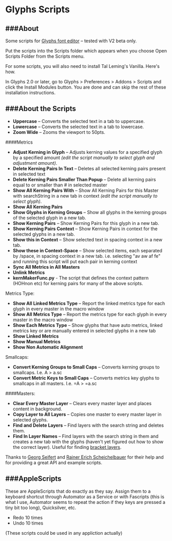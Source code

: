 Glyphs Scripts
==============

###About
---
Some scripts for [Glyphs font editor](http://glyphsapp.com/) – tested with V2 beta only.

Put the scripts into the Scripts folder which appears when you choose Open Scripts Folder from the Scripts menu.

For some scripts, you will also need to install Tal Leming's Vanilla. Here's how.

In Glyphs 2.0 or later, go to Glyphs > Preferences > Addons > Scripts and click the Install Modules button. You are done and can skip the rest of these installation instructions.

###About the Scripts
---
- **Uppercase** – Converts the selected text in a tab to uppercase.
- **Lowercase** – Converts the selected text in a tab to lowercase.
- **Zoom Wide** – Zooms the viewport to 50pts.


####Metrics

- **Adjust Kerning in Glyph** – Adjusts kerning values for a specified glyph by a specified amount *(edit the script manually to select glyph and adjustment amount)*.
- **Delete Kerning Pairs In Text** – Deletes all selected kerning pairs present in selected text
- **Delete Kerning Pairs Smaller Than Popup** – Delete all kerning pairs equal to or smaller than # in selected master
- **Show All Kerning Pairs With** – Show All Kerning Pairs for this Master with searchString in a new tab in context *(edit the script manually to select glyph)*.
- **Show All Kerning Pairs**
- **Show Glyphs in Kerning Groups** – Show all glyphs in the kerning groups of the selected glyph in a new tab.
- **Show Kerning Pairs** – Show Kerning Pairs for this glyph in a new tab.
- **Show Kerning Pairs Context** – Show Kerning Pairs in context for the selected glyphs in a new tab.
- **Show this in Context** – Show selected text in spacing context in a new tab.
- **Show these in Context-Space** – Show selected items, each separated by /space, in spacing context in a new tab. i.e. selecting "av aw af fe" and running this script will put each pair in kerning context
- **Sync All Metrics in All Masters**
- **Unlink Metrics**
- **kernMakerFunc.py** - The script that defines the context pattern (HOHnon etc) for kerning pairs for many of the above scripts.

Metrics Type:

- **Show All Linked Metrics Type** – Report the linked metrics type for each glyph in every master in the macro window
- **Show All Metrics Type** – Report the metrics type for each glyph in every master in the macro window
- **Show Each Metrics Type** – Show glyphs that have auto metrics, linked metrics key or are manually entered in selected glyphs in a new tab
- **Show Linked Metrics**
- **Show Manual Metrics**
- **Show Non Automatic Alignment**

Smallcaps:

- **Convert Kerning Groups to Small Caps** – Converts kerning groups to smallcaps. I.e. A > a.sc
- **Convert Metric Keys to Small Caps** – Converts metrics key glyphs to smallcaps in all masters. I.e. =A > =a.sc


####Masters:

- **Clear Every Master Layer** – Clears every master layer and places content in background.
- **Copy Layer to All Layers** – Copies one master to every master layer in selected glyphs.
- **Find and Delete Layers** – Find layers with the search string and deletes them.
- **Find In Layer Names** – Find layers with the search string in them and creates a new tab with the glyphs (haven't yet figured out how to show the correct layer). Useful for finding [bracket layers](http://www.glyphsapp.com/tutorials/alternating-glyph-shapes).

Thanks to [Georg Seifert](https://github.com/schriftgestalt) and [Rainer Erich Scheichelbauer](https://github.com/mekkablue/) for their help and for providing a great API and example scripts.

###AppleScripts
---
These are AppleScripts that do exactly as they say. Assign them to a keyboard shortcut through Automator as a Service or with Fascripts (this is what I use, Automator seems to repeat the action if they keys are pressed a tiny bit too long), Quicksilver, etc.

- Redo 10 times
- Undo 10 times

(These scripts could be used in any appliction actually)

